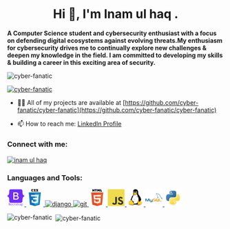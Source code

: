 <h1 align="center" >Hi 👋, I'm Inam ul haq .</h1>

**A Computer Science student and cybersecurity enthusiast with a focus on defending digital ecosystems against evolving threats.My enthusiasm for cybersecurity drives me to continually explore new challenges & deepen my knowledge in the field. I am committed to developing my skills & building a career in this exciting area of security.**


<p align="left"> 
  <img src="https://komarev.com/ghpvc/?username=cyber-fanatic&label=Profile%20views&color=0e75b6&style=flat" alt="cyber-fanatic" /> 
</p>

<p align="left"> 
  <a href="https://github.com/ryo-ma/github-profile-trophy">
    <img src="https://github-profile-trophy.vercel.app/?username=cyber-fanatic" alt="cyber-fanatic" />
  </a> 
</p>

- 👨‍💻 All of my projects are available at [https://github.com/cyber-fanatic/cyber-fanatic](https://github.com/cyber-fanatic/cyber-fanatic)

- 📫 How to reach me: [LinkedIn Profile](https://www.linkedin.com/in/inam-ul-haq-048a492b4/)

<h3 align="left">Connect with me:</h3>
<p align="left">
  <a href="https://www.linkedin.com/in/inam-ul-haq-048a492b4/"target="blank">
    <img align="center" src="https://raw.githubusercontent.com/rahuldkjain/github-profile-readme-generator/master/src/images/icons/Social/linked-in-alt.svg" alt="inam ul haq" height="30" width="40" />
  </a>
</p>

<h3 align="left">Languages and Tools:</h3>
<p align="left"> 
  <a href="https://getbootstrap.com" target="_blank" rel="noreferrer"> 
    <img src="https://raw.githubusercontent.com/devicons/devicon/master/icons/bootstrap/bootstrap-plain-wordmark.svg" alt="bootstrap" width="40" height="40"/> 
  </a> 
  <a href="https://www.w3schools.com/css/" target="_blank" rel="noreferrer"> 
    <img src="https://raw.githubusercontent.com/devicons/devicon/master/icons/css3/css3-original-wordmark.svg" alt="css3" width="40" height="40"/> 
  </a> 
  <a href="https://www.djangoproject.com/" target="_blank" rel="noreferrer"> 
    <img src="https://cdn.worldvectorlogo.com/logos/django.svg" alt="django" width="40" height="40"/> 
  </a> 
  <a href="https://git-scm.com/" target="_blank" rel="noreferrer"> 
    <img src="https://www.vectorlogo.zone/logos/git-scm/git-scm-icon.svg" alt="git" width="40" height="40"/> 
  </a> 
  <a href="https://www.w3.org/html/" target="_blank" rel="noreferrer"> 
    <img src="https://raw.githubusercontent.com/devicons/devicon/master/icons/html5/html5-original-wordmark.svg" alt="html5" width="40" height="40"/> 
  </a> 
  <a href="https://developer.mozilla.org/en-US/docs/Web/JavaScript" target="_blank" rel="noreferrer"> 
    <img src="https://raw.githubusercontent.com/devicons/devicon/master/icons/javascript/javascript-original.svg" alt="javascript" width="40" height="40"/> 
  </a> 
  <a href="https://www.linux.org/" target="_blank" rel="noreferrer"> 
    <img src="https://raw.githubusercontent.com/devicons/devicon/master/icons/linux/linux-original.svg" alt="linux" width="40" height="40"/> 
  </a> 
  <a href="https://www.mysql.com/" target="_blank" rel="noreferrer"> 
    <img src="https://raw.githubusercontent.com/devicons/devicon/master/icons/mysql/mysql-original-wordmark.svg" alt="mysql" width="40" height="40"/> 
  </a> 
  <a href="https://www.python.org" target="_blank" rel="noreferrer"> 
    <img src="https://raw.githubusercontent.com/devicons/devicon/master/icons/python/python-original.svg" alt="python" width="40" height="40"/> 
  </a> 
</p>

<p>
  <img align="left" src="https://github-readme-stats.vercel.app/api/top-langs?username=cyber-fanatic&show_icons=true&locale=en&layout=compact" alt="cyber-fanatic" />
</p>

<p>&nbsp;
  <img align="center" src="https://github-readme-stats.vercel.app/api?username=cyber-fanatic&show_icons=true&locale=en" alt="cyber-fanatic" />
</p>

